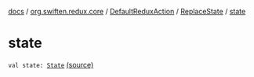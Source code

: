 [docs](../../../index.md) / [org.swiften.redux.core](../../index.md) / [DefaultReduxAction](../index.md) / [ReplaceState](index.md) / [state](./state.md)

# state

`val state: `[`State`](index.md#State) [(source)](https://github.com/protoman92/KotlinRedux/tree/master/common/common-core/src/main/kotlin/org/swiften/redux/core/Preset.kt#L15)